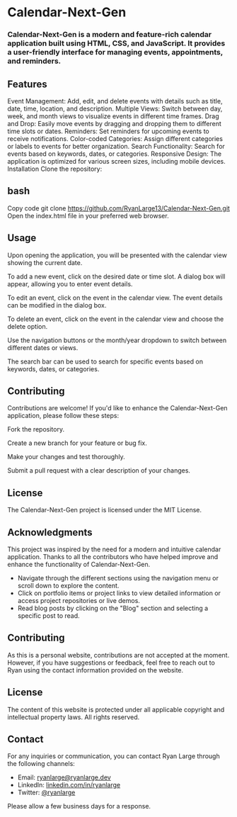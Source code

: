 # Calendar-Next-Gen

### Calendar-Next-Gen is a modern and feature-rich calendar application built using HTML, CSS, and JavaScript. It provides a user-friendly interface for managing events, appointments, and reminders.

## Features

Event Management: Add, edit, and delete events with details such as title, date, time, location, and description.
Multiple Views: Switch between day, week, and month views to visualize events in different time frames.
Drag and Drop: Easily move events by dragging and dropping them to different time slots or dates.
Reminders: Set reminders for upcoming events to receive notifications.
Color-coded Categories: Assign different categories or labels to events for better organization.
Search Functionality: Search for events based on keywords, dates, or categories.
Responsive Design: The application is optimized for various screen sizes, including mobile devices.
Installation
Clone the repository:

## bash

Copy code
git clone https://github.com/RyanLarge13/Calendar-Next-Gen.git
Open the index.html file in your preferred web browser.

## Usage

Upon opening the application, you will be presented with the calendar view showing the current date.

To add a new event, click on the desired date or time slot. A dialog box will appear, allowing you to enter event details.

To edit an event, click on the event in the calendar view. The event details can be modified in the dialog box.

To delete an event, click on the event in the calendar view and choose the delete option.

Use the navigation buttons or the month/year dropdown to switch between different dates or views.

The search bar can be used to search for specific events based on keywords, dates, or categories.

## Contributing

Contributions are welcome! If you'd like to enhance the Calendar-Next-Gen application, please follow these steps:

Fork the repository.

Create a new branch for your feature or bug fix.

Make your changes and test thoroughly.

Submit a pull request with a clear description of your changes.

## License

The Calendar-Next-Gen project is licensed under the MIT License.

## Acknowledgments

This project was inspired by the need for a modern and intuitive calendar application.
Thanks to all the contributors who have helped improve and enhance the functionality of Calendar-Next-Gen.

- Navigate through the different sections using the navigation menu or scroll down to explore the content.
- Click on portfolio items or project links to view detailed information or access project repositories or live demos.
- Read blog posts by clicking on the "Blog" section and selecting a specific post to read.

## Contributing

As this is a personal website, contributions are not accepted at the moment. However, if you have suggestions or feedback, feel free to reach out to Ryan using the contact information provided on the website.

## License

The content of this website is protected under all applicable copyright and intellectual property laws. All rights reserved.

## Contact

For any inquiries or communication, you can contact Ryan Large through the following channels:

- Email: [ryanlarge@ryanlarge.dev](mailto:ryan@example.com)
- LinkedIn: [linkedin.com/in/ryanlarge](https://www.linkedin.com/in/ryanlarge)
- Twitter: [@ryanlarge](https://twitter.com/ryanlarge)

Please allow a few business days for a response.
